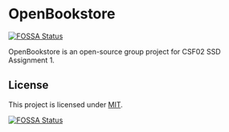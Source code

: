 # OpenBookstore
[![FOSSA Status](https://app.fossa.com/api/projects/git%2Bgithub.com%2Fnp-csf02-ssd-assignment1%2Fbookstore-main.svg?type=shield)](https://app.fossa.com/projects/git%2Bgithub.com%2Fnp-csf02-ssd-assignment1%2Fbookstore-main?ref=badge_shield)


OpenBookstore is an open-source group project for CSF02 SSD Assignment 1.

## License

This project is licensed under [MIT](./LICENSE).


[![FOSSA Status](https://app.fossa.com/api/projects/git%2Bgithub.com%2Fnp-csf02-ssd-assignment1%2Fbookstore-main.svg?type=large)](https://app.fossa.com/projects/git%2Bgithub.com%2Fnp-csf02-ssd-assignment1%2Fbookstore-main?ref=badge_large)